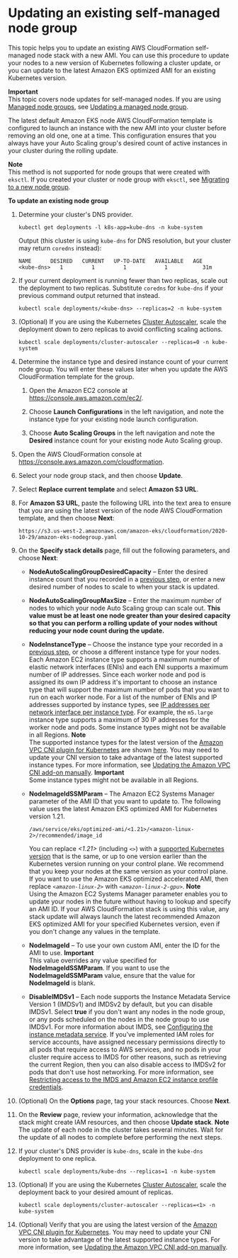 # Updating an existing self\-managed node group<a name="update-stack"></a>

This topic helps you to update an existing AWS CloudFormation self\-managed node stack with a new AMI\. You can use this procedure to update your nodes to a new version of Kubernetes following a cluster update, or you can update to the latest Amazon EKS optimized AMI for an existing Kubernetes version\.

**Important**  
This topic covers node updates for self\-managed nodes\. If you are using [Managed node groups](managed-node-groups.md), see [Updating a managed node group](update-managed-node-group.md)\.

The latest default Amazon EKS node AWS CloudFormation template is configured to launch an instance with the new AMI into your cluster before removing an old one, one at a time\. This configuration ensures that you always have your Auto Scaling group's desired count of active instances in your cluster during the rolling update\.

**Note**  
This method is not supported for node groups that were created with `eksctl`\. If you created your cluster or node group with `eksctl`, see [Migrating to a new node group](migrate-stack.md)\.

**To update an existing node group**

1. Determine your cluster's DNS provider\.

   ```
   kubectl get deployments -l k8s-app=kube-dns -n kube-system
   ```

   Output \(this cluster is using `kube-dns` for DNS resolution, but your cluster may return `coredns` instead\):

   ```
   NAME      DESIRED   CURRENT   UP-TO-DATE   AVAILABLE   AGE
   <kube-dns>   1         1         1            1           31m
   ```

1. If your current deployment is running fewer than two replicas, scale out the deployment to two replicas\. Substitute `coredns` for `kube-dns` if your previous command output returned that instead\.

   ```
   kubectl scale deployments/<kube-dns> --replicas=2 -n kube-system
   ```

1. \(Optional\) If you are using the Kubernetes [Cluster Autoscaler](https://github.com/kubernetes/autoscaler/tree/master/cluster-autoscaler), scale the deployment down to zero replicas to avoid conflicting scaling actions\.

   ```
   kubectl scale deployments/cluster-autoscaler --replicas=0 -n kube-system
   ```

1. <a name="existing-worker-settings-step"></a>Determine the instance type and desired instance count of your current node group\. You will enter these values later when you update the AWS CloudFormation template for the group\.

   1. Open the Amazon EC2 console at [https://console\.aws\.amazon\.com/ec2/](https://console.aws.amazon.com/ec2/)\.

   1. Choose **Launch Configurations** in the left navigation, and note the instance type for your existing node launch configuration\.

   1. Choose **Auto Scaling Groups** in the left navigation and note the **Desired** instance count for your existing node Auto Scaling group\.

1. Open the AWS CloudFormation console at [https://console\.aws\.amazon\.com/cloudformation](https://console.aws.amazon.com/cloudformation/)\.

1. Select your node group stack, and then choose **Update**\.

1. Select **Replace current template** and select **Amazon S3 URL**\.

1. For **Amazon S3 URL**, paste the following URL into the text area to ensure that you are using the latest version of the node AWS CloudFormation template, and then choose **Next**:

   ```
   https://s3.us-west-2.amazonaws.com/amazon-eks/cloudformation/2020-10-29/amazon-eks-nodegroup.yaml
   ```

1. On the **Specify stack details** page, fill out the following parameters, and choose **Next**:
   + **NodeAutoScalingGroupDesiredCapacity** – Enter the desired instance count that you recorded in a [previous step](#existing-worker-settings-step), or enter a new desired number of nodes to scale to when your stack is updated\.
   + **NodeAutoScalingGroupMaxSize** – Enter the maximum number of nodes to which your node Auto Scaling group can scale out\. **This value must be at least one node greater than your desired capacity so that you can perform a rolling update of your nodes without reducing your node count during the update\.**
   + **NodeInstanceType** – Choose the instance type your recorded in a [previous step](#existing-worker-settings-step), or choose a different instance type for your nodes\. Each Amazon EC2 instance type supports a maximum number of elastic network interfaces \(ENIs\) and each ENI supports a maximum number of IP addresses\. Since each worker node and pod is assigned its own IP address it's important to choose an instance type that will support the maximum number of pods that you want to run on each worker node\. For a list of the number of ENIs and IP addresses supported by instance types, see [ IP addresses per network interface per instance type](https://docs.aws.amazon.com/AWSEC2/latest/UserGuide/using-eni.html#AvailableIpPerENI)\. For example, the `m5.large` instance type supports a maximum of 30 IP addresses for the worker node and pods\. Some instance types might not be available in all Regions\.
**Note**  
The supported instance types for the latest version of the [Amazon VPC CNI plugin for Kubernetes](https://github.com/aws/amazon-vpc-cni-k8s) are shown [here](https://github.com/aws/amazon-vpc-cni-k8s/blob/release-1.8/pkg/awsutils/vpc_ip_resource_limit.go)\. You may need to update your CNI version to take advantage of the latest supported instance types\. For more information, see [Updating the Amazon VPC CNI add\-on manually](managing-vpc-cni.md#updating-vpc-cni-add-on)\.
**Important**  
Some instance types might not be available in all Regions\.
   + **NodeImageIdSSMParam** – The Amazon EC2 Systems Manager parameter of the AMI ID that you want to update to\. The following value uses the latest Amazon EKS optimized AMI for Kubernetes version 1\.21\.

     ```
     /aws/service/eks/optimized-ami/<1.21>/<amazon-linux-2>/recommended/image_id
     ```

     You can replace *<1\.21>* \(including *`<>`*\) with a [supported Kubernetes version](platform-versions.md) that is the same, or up to one version earlier than the Kubernetes version running on your control plane\. We recommend that you keep your nodes at the same version as your control plane\. If you want to use the Amazon EKS optimized accelerated AMI, then replace *`<amazon-linux-2>`* with *`<amazon-linux-2-gpu>`*\.
**Note**  
Using the Amazon EC2 Systems Manager parameter enables you to update your nodes in the future without having to lookup and specify an AMI ID\. If your AWS CloudFormation stack is using this value, any stack update will always launch the latest recommended Amazon EKS optimized AMI for your specified Kubernetes version, even if you don't change any values in the template\.
   + **NodeImageId** – To use your own custom AMI, enter the ID for the AMI to use\.
**Important**  
This value overrides any value specified for **NodeImageIdSSMParam**\. If you want to use the **NodeImageIdSSMParam** value, ensure that the value for **NodeImageId** is blank\.
   + **DisableIMDSv1** – Each node supports the Instance Metadata Service Version 1 \(IMDSv1\) and IMDSv2 by default, but you can disable IMDSv1\. Select **true** if you don't want any nodes in the node group, or any pods scheduled on the nodes in the node group to use IMDSv1\. For more information about IMDS, see [Configuring the instance metadata service](https://docs.aws.amazon.com/AWSEC2/latest/UserGuide/configuring-instance-metadata-service.html)\. If you’ve implemented IAM roles for service accounts, have assigned necessary permissions directly to all pods that require access to AWS services, and no pods in your cluster require access to IMDS for other reasons, such as retrieving the current Region, then you can also disable access to IMDSv2 for pods that don't use host networking\. For more information, see [Restricting access to the IMDS and Amazon EC2 instance profile credentials](best-practices-security.md#restrict-ec2-credential-access)\. 

1. \(Optional\) On the **Options** page, tag your stack resources\. Choose **Next**\.

1. On the **Review** page, review your information, acknowledge that the stack might create IAM resources, and then choose **Update stack**\.
**Note**  
The update of each node in the cluster takes several minutes\. Wait for the update of all nodes to complete before performing the next steps\.

1. If your cluster's DNS provider is `kube-dns`, scale in the `kube-dns` deployment to one replica\.

   ```
   kubectl scale deployments/kube-dns --replicas=1 -n kube-system
   ```

1. \(Optional\) If you are using the Kubernetes [Cluster Autoscaler](https://github.com/kubernetes/autoscaler/tree/master/cluster-autoscaler), scale the deployment back to your desired amount of replicas\.

   ```
   kubectl scale deployments/cluster-autoscaler --replicas=<1> -n kube-system
   ```

1. \(Optional\) Verify that you are using the latest version of the [Amazon VPC CNI plugin for Kubernetes](https://github.com/aws/amazon-vpc-cni-k8s)\. You may need to update your CNI version to take advantage of the latest supported instance types\. For more information, see [Updating the Amazon VPC CNI add\-on manually](managing-vpc-cni.md#updating-vpc-cni-add-on)\.